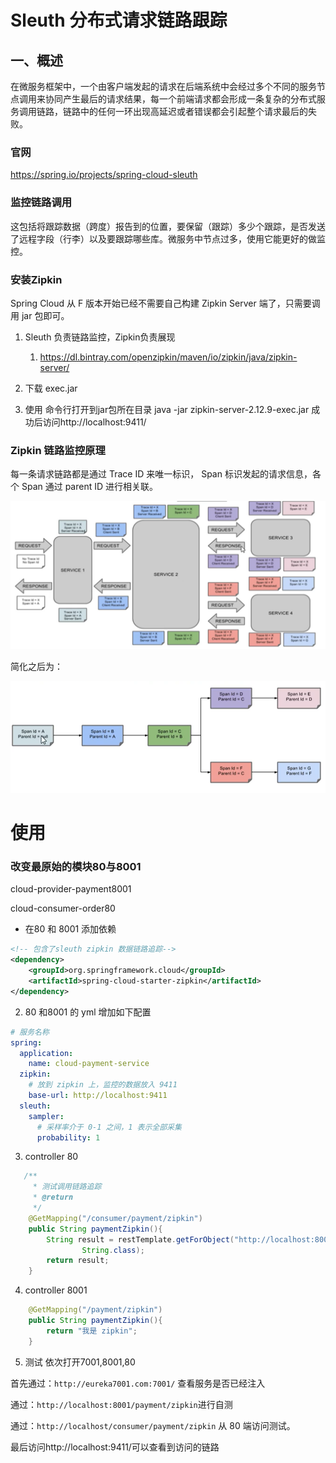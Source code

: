 # Sleuth 分布式请求链路跟踪

## 一、概述

在微服务框架中，一个由客户端发起的请求在后端系统中会经过多个不同的服务节点调用来协同产生最后的请求结果，每一个前端请求都会形成一条复杂的分布式服务调用链路，链路中的任何一环出现高延迟或者错误都会引起整个请求最后的失败。

### 官网
https://spring.io/projects/spring-cloud-sleuth
### 监控链路调用
这包括将跟踪数据（跨度）报告到的位置，要保留（跟踪）多少个跟踪，是否发送了远程字段（行李）以及要跟踪哪些库。微服务中节点过多，使用它能更好的做监控。
### 安装Zipkin

Spring Cloud 从 F 版本开始已经不需要自己构建 Zipkin Server 端了，只需要调用 jar 包即可。

1. Sleuth 负责链路监控，Zipkin负责展现

    1. https://dl.bintray.com/openzipkin/maven/io/zipkin/java/zipkin-server/

3. 下载 exec.jar

4. 使用
命令行打开到jar包所在目录
java -jar zipkin-server-2.12.9-exec.jar
成功后访问http://localhost:9411/
### Zipkin 链路监控原理

每一条请求链路都是通过 Trace ID  来唯一标识， Span 标识发起的请求信息，各个 Span 通过 parent ID 进行相关联。

![image-20201203223028341](FrameDay13_Sleuth.resource/image-20201203223028341.png)

简化之后为：

![image-20201203223050371](FrameDay13_Sleuth.resource/image-20201203223050371.png)

# 使用

### 改变最原始的模块80与8001

cloud-provider-payment8001

cloud-consumer-order80

- 在80 和 8001 添加依赖

```xml
<!-- 包含了sleuth zipkin 数据链路追踪-->
<dependency>
    <groupId>org.springframework.cloud</groupId>
    <artifactId>spring-cloud-starter-zipkin</artifactId>
</dependency>
```
2. 80 和8001 的 yml 增加如下配置
```yml
# 服务名称
spring:
  application:
    name: cloud-payment-service
  zipkin:
    # 放到 zipkin 上，监控的数据放入 9411
    base-url: http://localhost:9411
  sleuth:
    sampler:
      # 采样率介于 0-1 之间，1 表示全部采集
      probability: 1
```
3. controller 80
```java
   /**
     * 测试调用链路追踪
     * @return
     */
    @GetMapping("/consumer/payment/zipkin")
    public String paymentZipkin(){
        String result = restTemplate.getForObject("http://localhost:8001"+"/payment/zipkin",
                String.class);
        return result;
    }
```
4. controller 8001
```java
    @GetMapping("/payment/zipkin")
    public String paymentZipkin(){
        return "我是 zipkin";
    }
```
5. 测试
  依次打开7001,8001,80

  首先通过：`http://eureka7001.com:7001/` 查看服务是否已经注入

  通过：`http://localhost:8001/payment/zipkin`进行自测

  通过：`http://localhost/consumer/payment/zipkin` 从 80 端访问测试。

  最后访问http://localhost:9411/可以查看到访问的链路
